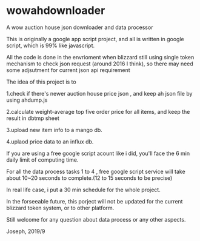 # wowahdownloader
A wow auction house json downloader and data processor

This is originally a google app script project, and all is written in google script, which is 99% like javascript.

All the code is done in the envrioment when blizzard still using single token mechanism to check json request (around 2016 I think), so there may need some adjsutment for current json api requirement

The idea of this project is to

1.check if there's newer auction house price json , and keep ah json file by using ahdump.js

2.calculate weight-average top five order price for all items, and keep the result in dbtmp sheet

3.upload new item info to a mango db.

4.uplaod price data to an influx db.


If you are using a free google script acount like i did, you'll face the 6 min daily limit of computing time.

For all the data process tasks 1 to 4 , free google script service will take about 10~20 seconds to complete.(12 to 15 seconds to be precise)

In real life case, i put a 30 min schedule for the whole project.

In the forseeable future, this porject will not be updated for the current blizzard token system, or to other platform.

Still welcome for any question about data process or any other aspects.

Joseph, 2019/9